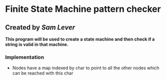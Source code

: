 # Finite State Machine pattern checker
## Created by *Sam Lever* 

**This program will be used to create a state machine and then check if a string is valid in that machine.**

### Implementation
* Nodes have a map indexed by char to point to all the other nodes which can be reached with this char
